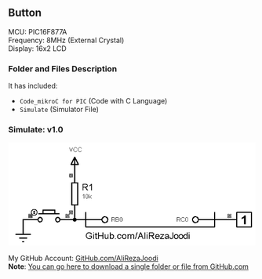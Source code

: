 ## Button
 
MCU:			PIC16F877A  
Frequency:     		8MHz (External Crystal)   
Display:        	16x2 LCD     

### Folder and Files Description
It has included:
- `Code_mikroC for PIC` (Code with C Language)
- `Simulate` (Simulator File)

### Simulate: v1.0
![](Simulate/v1.0.png)

My GitHub Account: [GitHub.com/AliRezaJoodi](https://github.com/AliRezaJoodi)  
**Note**: [You can go here to download a single folder or file from GitHub.com](https://minhaskamal.github.io/DownGit/#/home)
